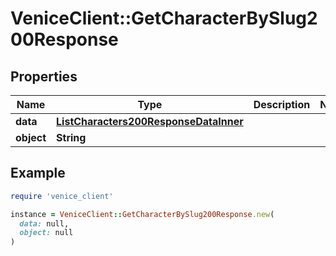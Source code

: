 # VeniceClient::GetCharacterBySlug200Response

## Properties

| Name | Type | Description | Notes |
| ---- | ---- | ----------- | ----- |
| **data** | [**ListCharacters200ResponseDataInner**](ListCharacters200ResponseDataInner.md) |  |  |
| **object** | **String** |  |  |

## Example

```ruby
require 'venice_client'

instance = VeniceClient::GetCharacterBySlug200Response.new(
  data: null,
  object: null
)
```

